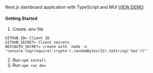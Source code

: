 Next.js dashboard application with TypeScript and MUI [VIEW DEMO](https://next-dashboard-with-mui.vercel.app/)

#### Getting Started

1. Create .env file

```
GITHUB_ID= Client ID
GITHUB_SECRET= Client secrets
NEXTAUTH_SECRET= create with `node -e "console.log(require('crypto').randomBytes(32).toString('hex'))"`

```

2. Run `npm install`
3. Run `npm run dev`
